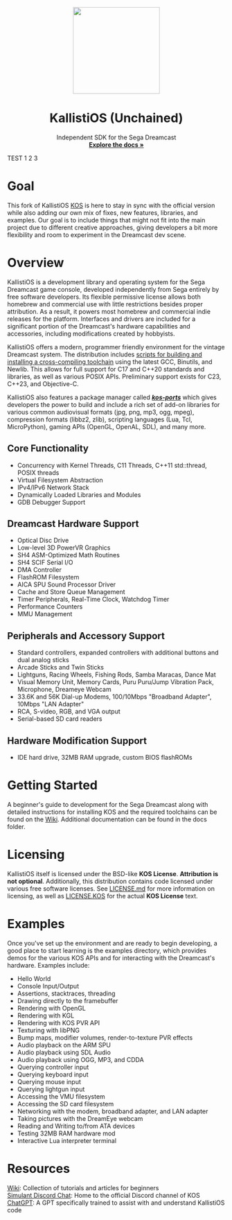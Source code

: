 
<div align="center">
  <img src="https://raw.githubusercontent.com/KallistiOSUnchained/KallistiOS/6bd3dd29f61439e59d799085e4b4089b80123bb8/doc/kos_logo.svg" width="200" height="200">
</div>
<div align="center">
  <h1 align="center"><strong>KallistiOS (Unchained)</strong></h1>
  <p align="center">
    Independent SDK for the Sega Dreamcast
    <br />
    <a href="https://kallistiosunchained.github.io/KallistiOS/"><strong>Explore the docs »</strong></a>
  </p>
</div>

TEST 1 2 3

# Goal

This fork of KallistiOS [KOS](https://github.com/KallistiOS/KallistiOS) is here to stay in sync with the official version while also adding our own mix of fixes, new features, libraries, and examples. Our goal is to include things that might not fit into the main project due to different creative approaches, giving developers a bit more flexibility and room to experiment in the Dreamcast dev scene.

# Overview

KallistiOS is a development library and operating system for the Sega Dreamcast game console, developed independently from Sega entirely by free software developers. Its flexible permissive license allows both homebrew and commercial use with little restrictions besides proper attribution. As a result, it powers most homebrew and commercial indie releases for the platform. Interfaces and drivers are included for a significant portion of the Dreamcast's hardware capabilities and accessories, including modifications created by hobbyists. 

KallistiOS offers a modern, programmer friendly environment for the vintage Dreamcast system. The distribution includes [scripts for building and installing a cross-compiling toolchain](https://github.com/KallistiOSUnchained/KallistiOS/blob/master/utils/dc-chain/README.md) using the latest GCC, Binutils, and Newlib. This allows for full support for C17 and C++20 standards and libraries, as well as various POSIX APIs. Preliminary support exists for C23, C++23, and Objective-C.

KallistiOS also features a package manager called [**_kos-ports_**](https://github.com/KallistiOSUnchained/kos-ports) which gives developers the power to build and include a rich set of add-on libraries for various common audiovisual formats (jpg, png, mp3, ogg, mpeg), compression formats (libbz2, zlib), scripting languages (Lua, Tcl, MicroPython), gaming APIs (OpenGL, OpenAL, SDL), and many more.

## Core Functionality
- Concurrency with Kernel Threads, C11 Threads, C++11 std::thread, POSIX threads
- Virtual Filesystem Abstraction
- IPv4/IPv6 Network Stack
- Dynamically Loaded Libraries and Modules
- GDB Debugger Support

## Dreamcast Hardware Support
- Optical Disc Drive
- Low-level 3D PowerVR Graphics 
- SH4 ASM-Optimized Math Routines
- SH4 SCIF Serial I/O
- DMA Controller 
- FlashROM Filesystem
- AICA SPU Sound Processor Driver
- Cache and Store Queue Management
- Timer Peripherals, Real-Time Clock, Watchdog Timer
- Performance Counters
- MMU Management

## Peripherals and Accessory Support
- Standard controllers, expanded controllers with additional buttons and dual analog sticks 
- Arcade Sticks and Twin Sticks
- Lightguns, Racing Wheels, Fishing Rods, Samba Maracas, Dance Mat
- Visual Memory Unit, Memory Cards, Puru Puru/Jump Vibration Pack, Microphone, Dreameye Webcam
- 33.6K and 56K Dial-up Modems, 100/10Mbps "Broadband Adapter", 10Mbps "LAN Adapter"
- RCA, S-video, RGB, and VGA output
- Serial-based SD card readers

## Hardware Modification Support
- IDE hard drive, 32MB RAM upgrade, custom BIOS flashROMs

# Getting Started 
A beginner's guide to development for the Sega Dreamcast along with detailed instructions for installing KOS and the required toolchains can be found on the [Wiki](https://github.com/KallistiOSUnchained/KallistiOS/wiki/Installation-Guide). Additional documentation can be found in the docs folder. 

# Licensing
KallistiOS itself is licensed under the BSD-like **KOS License**. **Attribution is not optional**. Additionally, this distribution contains code licensed under various free software licenses.
See [LICENSE.md](https://github.com/KallistiOSUnchained/KallistiOS/blob/master/doc/license/LICENSE.KOS) for more information on licensing, as well as [LICENSE.KOS](https://github.com/KallistiOSUnchained/KallistiOS/blob/master/doc/license/LICENSE.KOS) for the actual **KOS License** text.

# Examples 
Once you've set up the environment and are ready to begin developing, a good place to start learning is the examples directory, which provides demos for the various KOS APIs and for interacting with the Dreamcast's hardware. Examples include:
- Hello World
- Console Input/Output
- Assertions, stacktraces, threading
- Drawing directly to the framebuffer
- Rendering with OpenGL
- Rendering with KGL
- Rendering with KOS PVR API
- Texturing with libPNG
- Bump maps, modifier volumes, render-to-texture PVR effects
- Audio playback on the ARM SPU
- Audio playback using SDL Audio
- Audio playback using OGG, MP3, and CDDA
- Querying controller input
- Querying keyboard input
- Querying mouse input
- Querying lightgun input
- Accessing the VMU filesystem
- Accessing the SD card filesystem
- Networking with the modem, broadband adapter, and LAN adapter
- Taking pictures with the DreamEye webcam
- Reading and Writing to/from ATA devices
- Testing 32MB RAM hardware mod
- Interactive Lua interpreter terminal

# Resources
[Wiki](https://github.com/KallistiOSUnchained/KallistiOS/wiki): Collection of tutorials and articles for beginners  
[Simulant Discord Chat](https://discord.gg/bpDZHT78PA): Home to the official Discord channel of KOS  
[ChatGPT](https://chatgpt.com/g/g-b64xrLn8h-kallistios-dev-guru): A GPT specifically trained to assist with and understand KallistiOS code

